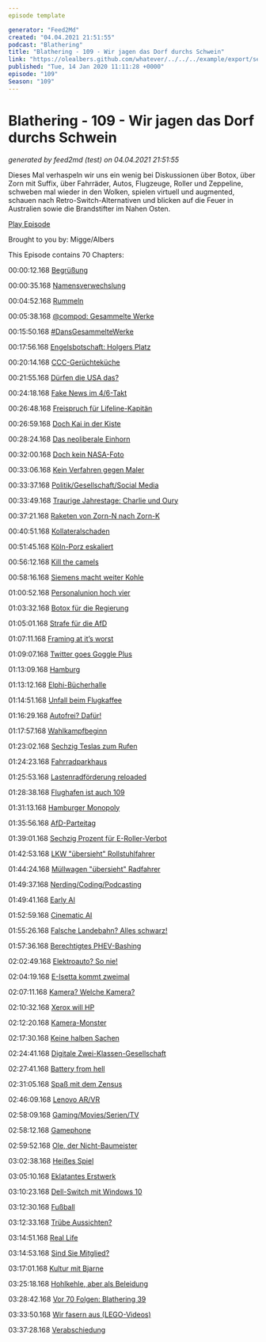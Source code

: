 ```yaml
---
episode template

generator: "Feed2Md"
created: "04.04.2021 21:51:55"
podcast: "Blathering"
title: "Blathering - 109 - Wir jagen das Dorf durchs Schwein"
link: "https://olealbers.github.com/whatever/../../../example/export/seasons/5/2020/1/Blathering - 109 - Wir jagen das Dorf durchs Schwein.md"
published: "Tue, 14 Jan 2020 11:11:28 +0000"
episode: "109"
Season: "109"
---
```


# Blathering - 109 - Wir jagen das Dorf durchs Schwein
_generated by feed2md (test) on 04.04.2021 21:51:55_

Dieses Mal verhaspeln wir uns ein wenig bei Diskussionen über Botox, über Zorn mit Suffix, über Fahrräder, Autos, Flugzeuge, Roller und Zeppeline, schweben mal wieder in den Wolken, spielen virtuell und augmented, schauen nach Retro-Switch-Alternativen und blicken auf die Feuer in Australien sowie die Brandstifter im Nahen Osten.

[Play Episode](https://www.blathering.de/podlove/file/1085/s/feed/c/mp3/blathering_109.mp3)

Brought to you by: Migge/Albers

This Episode contains 70 Chapters:


00:00:12.168 [Begrüßung]()

00:00:35.168 [Namensverwechslung](https://twitter.com/astefanowitsch)

00:04:52.168 [Rummeln](https://de.wikipedia.org/wiki/Rummelpottlaufen)

00:05:38.168 [@compod: Gesammelte Werke](https://twitter.com/search?q=(from%3Acompod)%20(%40blathering_pod)%20until%3A2020-01-14%20since%3A2020-01-06&src=typed_query&f=live)

00:15:50.168 [#DansGesammelteWerke](https://twitter.com/search?q=(from%3Aevildanwallace)%20(%40blathering_pod)%20until%3A2020-01-14%20since%3A2020-01-06&src=typed_query&f=live)

00:17:56.168 [Engelsbotschaft: Holgers Platz](https://www.google.de/maps/@53.624208,10.0968313,370m/data=!3m1!1e3)

00:20:14.168 [CCC-Gerüchteküche](https://sendungsbewusstsein.info/sb-029-c3-hdk-poc/?t=1%3A05%3A30)

00:21:55.168 [Dürfen die USA das?](https://www.youtube.com/watch?v=WrhIRz8QypQ)

00:24:18.168 [Fake News im 4/6-Takt](https://www.deutschlandfunk.de/finnland-eine-nachricht-die-keine-war.2852.de.html?dram:article_id=467376)

00:26:48.168 [Freispruch für Lifeline-Kapitän](https://www.tagesschau.de/ausland/lifeline-kapitaen-freispruch-101.html)

00:26:59.168 [Doch Kai in der Kiste](https://www.tagesschau.de/ausland/ghosn-flucht-101.html)

00:28:24.168 [Das neoliberale Einhorn](https://threadreaderapp.com/thread/1214100364032716800.html)

00:32:00.168 [Doch kein NASA-Foto](https://twitter.com/Astariel_/status/1214143751481892865)

00:33:06.168 [Kein Verfahren gegen Maler](https://www.rbb24.de/studiocottbus/index.htm/doc=%21content%21rbb%21r24%21studiocottbus%21politik%212020%2101%21ermittlungsverfahren-eingestellt-polizisten-cottbus-graffito-ende-gelaende.html)

00:33:37.168 [Politik/Gesellschaft/Social Media]()

00:33:49.168 [Traurige Jahrestage: Charlie und Oury](https://taz.de/Vor-15-Jahren-starb-Oury-Jalloh/!5650368/)

00:37:21.168 [Raketen von Zorn-N nach Zorn-K](https://www.tagesschau.de/ausland/iran-raketen-irak-us-truppen-103.html)

00:40:51.168 [Kollateralschaden](https://www.tagesschau.de/ausland/iran-flugzeugabsturz-mitteilung-iran-105.html)

00:51:45.168 [Köln-Porz eskaliert](https://www.volksverpetzer.de/aktuelles/porz-schuesse/)

00:56:12.168 [Kill the camels](https://www.dw.com/de/australien-l%C3%A4sst-tausende-kamele-abschie%C3%9Fen/a-51924233)

00:58:16.168 [Siemens macht weiter Kohle](https://twitter.com/tagesschau/status/1216464665896792064)

01:00:52.168 [Personalunion hoch vier](https://taz.de/Korruption-in-Israels-Regierung/!5650304/)

01:03:32.168 [Botox für die Regierung](https://taz.de/Klausurtagung-der-CSU-in-Seeon/!5654554/)

01:05:01.168 [Strafe für die AfD](https://taz.de/AfD-Spendenaffaere-vor-Gericht/!5654927/)

01:07:11.168 [Framing at it’s worst](https://twitter.com/marteimer/status/1215939855655620613)

01:09:07.168 [Twitter goes Goggle Plus](https://twitter.com/randzonen/status/1214993522945921024)

01:13:09.168 [Hamburg]()

01:13:12.168 [Elphi-Bücherhalle](https://www.mopo.de/hamburg/nach-elbphilharmonie-jetzt-bekommt-hamburg-die--bibliotheken-elphi--33699732)

01:14:51.168 [Unfall beim Flugkaffee](https://twitter.com/stammtischphilo/status/1214952632739086337)

01:16:29.168 [Autofrei? Dafür!](https://www.ndr.de/nachrichten/hamburg/wahl/buergerschaftswahl_2020/Hamburger-wollen-autofreie-Innenstadtbereiche,hamburgtrend178.html)

01:17:57.168 [Wahlkampfbeginn](https://www.wahlrecht.de/umfragen/landtage/hamburg.htm)

01:23:02.168 [Sechzig Teslas zum Rufen](https://www.golem.de/news/elektroauto-free-now-will-tesla-model-3-in-hamburg-anbieten-2001-145955.html)

01:24:23.168 [Fahrradparkhaus](https://twitter.com/hochbahn/status/1215218324440780801)

01:25:53.168 [Lastenradförderung reloaded](https://www.hamburg1.de/nachrichten/43459/Lastenraeder_sollen_weiter_gefoerdert_werden.html)

01:28:38.168 [Flughafen ist auch 109](https://www.hamburg1.de/nachrichten/43448/Hamburg_Airport_wird_morgen_109_Jahre_alt.html)

01:31:13.168 [Hamburger Monopoly](https://www.hinzundkunzt.de/hamburger-monopoly-2/)

01:35:56.168 [AfD-Parteitag](https://twitter.com/advitwit/status/1216331018606727170)

01:39:01.168 [Sechzig Prozent für E-Roller-Verbot](https://www.hamburg1.de/nachrichten/43428/Mehrheit_der_Hamburger_gegen_E_Scooter.html)

01:42:53.168 [LKW "übersieht" Rollstuhlfahrer](https://www.mopo.de/hamburg/polizei/schrecklicher-unfall-in-hamburg-rollstuhlfahrer-von-laster-gerammt-und-schwer-verletzt-33721442)

01:44:24.168 [Müllwagen "übersieht" Radfahrer](https://www.ndr.de/nachrichten/hamburg/Radfahrer-stirbt-bei-Unfall-mit-Lkw,unfall14370.html)

01:49:37.168 [Nerding/Coding/Podcasting]()

01:49:41.168 [Early AI](https://www.youtube.com/watch?v=l7-SHTktjJc)

01:52:59.168 [Cinematic AI](https://twitter.com/MuseZack/status/1215019156061315072)

01:55:26.168 [Falsche Landebahn? Alles schwarz!](https://www.theregister.co.uk/2020/01/08/boeing_737_ng_cockpit_screen_blank_bug/)

01:57:36.168 [Berechtigtes PHEV-Bashing](https://twitter.com/tmigge/status/1214825401052209152)

02:02:49.168 [Elektroauto? So nie!](https://twitter.com/stammtischphilo/status/1216325289023889409)

02:04:19.168 [E-Isetta kommt zweimal](https://www.golem.de/news/artega-karo-die-elektrische-isetta-kommt-im-april-2001-145935.html)

02:07:11.168 [Kamera? Welche Kamera?](https://www.golem.de/news/concept-one-ausprobiert-oneplus-laesst-die-kameras-verschwinden-2001-145930.html)

02:10:32.168 [Xerox will HP](https://www.golem.de/news/24-milliarden-us-dollar-xerox-gewinnt-banken-fuer-feindliche-uebernahme-von-hp-inc-2001-145920.html)

02:12:20.168 [Kamera-Monster](https://www.zdnet.de/88373757/xiaomi-mi-note-10-mit-108-megapixel-sensor-fuer-406-euro-erhaeltlich/)

02:17:30.168 [Keine halben Sachen](https://twitter.com/stammtischphilo/status/1215404039325802502)

02:24:41.168 [Digitale Zwei-Klassen-Gesellschaft](https://www.zdnet.de/88375787/nicht-loeschbare-malware-auf-fabrikneuen-smartphones-in-den-usa-entdeckt/)

02:27:41.168 [Battery from hell](https://twitter.com/stammtischphilo/status/1216477156051705858)

02:31:05.168 [Spaß mit dem Zensus](https://www.rechtsmedizin.med.uni-muenchen.de/service/anleitungen_hilfe/excel_csv_utf8/index.html)

02:46:09.168 [Lenovo AR/VR](https://www.lenovo.com/de/de/arvr/)

02:58:09.168 [Gaming/Movies/Serien/TV]()

02:58:12.168 [Gamephone](https://twitter.com/stammtischphilo/status/1214458793691615232)

02:59:52.168 [Ole, der Nicht-Baumeister](https://twitter.com/stammtischphilo/status/1215245603837480961)

03:02:38.168 [Heißes Spiel](https://twitter.com/stammtischphilo/status/1215665138398826497)

03:05:10.168 [Eklatantes Erstwerk](https://de.wikipedia.org/wiki/Karate_Tiger)

03:10:23.168 [Dell-Switch mit Windows 10](https://www.golem.de/news/alienware-concept-ufo-im-hands-on-die-switch-fuer-erwachsene-2001-145929.html)

03:12:30.168 [Fußball]()

03:12:33.168 [Trübe Aussichten?](http://www.fussball.de/spiel/1-fc-magdeburg-fc-erzgebirge-aue/-/spiel/02943BHK38000000VS5489B3VV7J5NHE#!/)

03:14:51.168 [Real Life]()

03:14:53.168 [Sind Sie Mitglied?](https://twitter.com/stammtischphilo/status/1215962619032604672)

03:17:01.168 [Kultur mit Bjarne](https://www.schauspielhaus.de/de_DE/stuecke/benefiz-jeder-rettet-einen-afrikaner.1126774)

03:25:18.168 [Hohlkehle, aber als Beleidung](https://twitter.com/stammtischphilo/status/1214556034725007360)

03:28:42.168 [Vor 70 Folgen: Blathering 39](https://www.blathering.de/2017/11/blathering-039-das-grosse-versprechen/)

03:33:50.168 [Wir fasern aus (LEGO-Videos)]()

03:37:28.168 [Verabschiedung]()


